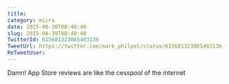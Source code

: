 ```yaml
---
title: 
category: micro
date: 2015-06-30T00:40:40
slug: 2015-06-30T00:40:40
TwitterId: 615681323005403136
TweetUrl: https://twitter.com/mark_philpot/status/615681323005403136
ReTweetUser: 
---
```


Damn! App Store reviews are like the cesspool of the internet